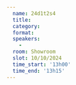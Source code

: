 ```yaml
---
  name: 24d1t2s4
  title: 
  category: 
  format: 
  speakers: 
    - 
  room: Showroom
  slot: 10/10/2024
  time_start: '13h00'
  time_end: '13h15'
---
```

